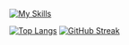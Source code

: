 [![My Skills](https://skills.thijs.gg/icons?i=html,css,js,py,java,c,php,nodejs,nextjs,postgres,mysql,postgres)](https://skills.thijs.gg)

[![Top Langs](https://github-readme-stats.vercel.app/api/top-langs/?username=p-karari&layout=compact&theme=vision-friendly-dark)](https://github.com/anuraghazra/github-readme-stats) [![GitHub Streak](https://github-readme-streak-stats.herokuapp.com?user=p-karari&theme=onedark-duo)](https://git.io/streak-stats)


